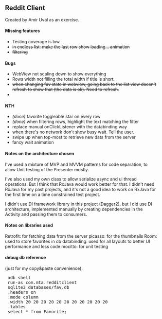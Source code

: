Reddit Client
-

Created by Amir Uval as an exercise.


#### Missing features

- Testing coverage is low
- <strike>in endless list: make the last row show loading... animation</strike>
- <strike>filtering</strike>

#### Bugs

- WebView not scaling down to show everything
- Rows width not filling the total width if title is short.
- <strike>when changing fav state in webview, going back to the list view doesn't refresh to show that (the data is ok). Need to refresh.</strike>
- 

#### NTH

- *(done)* favorite toggleable star on every row
- *(done)* when filtering rows, highlight the text matching the filter
- replace manual onClickListener with the databinding way
- when there's no network don't show busy wait. Tell the user.
- swipe up when top-most to retrieve new data from the server
- fancy wait animation

#### Notes on the architecture chosen

I've used a mixture of MVP and MVVM patterns for code separation, to allow Unit testing of the Presenter mostly.

I've also used my own class to allow serialize async and ui thread operations.
But I think that RxJava would work better for that. 
I didn't need RxJava for my past projects, and it's not a good idea to work on RxJava for the first time on a time constrained test project.

I didn't use DI framework library in this project (Dagger2), 
but I did use DI architecture, implemented manually by creating dependencies in the Activity and passing them to consumers.


#### Notes on libraries used

Retrofit: for fetching data from the server
picasso: for the thumbnails
Room: used to store favorites in db
databinding: used for all layouts to better UI performance and less code
mocitto: for unit testing


#### debug db reference 
(just for my copy&paste convenience):
<pre>
 adb shell
 run-as com.mta.redditclient
 sqlite3 databases/fav.db
 .headers on
 .mode column
 .width 20 20 20 20 20 20 20 20 20 20 20 
 .tables 
 select * from Favorite;
</pre>

